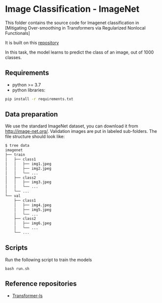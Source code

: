 # Image Classification - ImageNet

This folder contains the source code for Imagenet classification in [Mitigating Over-smoothing in Transformers via Regularized Nonlocal Functionals]

It is built on this [repository](https://github.com/facebookresearch/deit/blob/main/README_deit.md)

In this task, the model learns to predict the class of an image, out of 1000 classes.

## Requirements

- python >= 3.7
- python libraries:
```bash
pip install -r requirements.txt
```

## Data preparation

We use the standard ImageNet dataset, you can download it from http://image-net.org/. Validation images are put in labeled sub-folders. The file structure should look like:
```bash
$ tree data
imagenet
├── train
│   ├── class1
│   │   ├── img1.jpeg
│   │   ├── img2.jpeg
│   │   └── ...
│   ├── class2
│   │   ├── img3.jpeg
│   │   └── ...
│   └── ...
└── val
    ├── class1
    │   ├── img4.jpeg
    │   ├── img5.jpeg
    │   └── ...
    ├── class2
    │   ├── img6.jpeg
    │   └── ...
    └── ...
```

## Scripts
Run the following script to train the models
  ```angular2html
  bash run.sh
  ```


## Reference repositories
- [Transformer-ls](https://github.com/facebookresearch/deit/)
